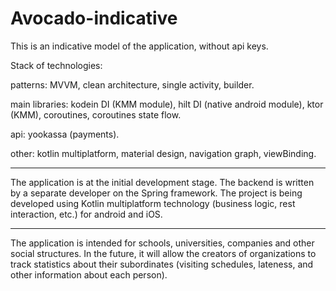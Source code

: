 # Avocado-indicative
This is an indicative model of the application, without api keys.

Stack of technologies:

patterns: MVVM, clean architecture, single activity, builder.

main libraries: kodein DI (KMM module), hilt DI (native android module), ktor (KMM), coroutines, coroutines state flow.

api: yookassa (payments).

other: kotlin multiplatform, material design, navigation graph, viewBinding.

-----
The application is at the initial development stage. 
The backend is written by a separate developer on the Spring framework.
The project is being developed using Kotlin multiplatform technology (business logic, rest interaction, etc.) for android and iOS.

-----
The application is intended for schools, universities, companies and other social structures. 
In the future, it will allow the creators of organizations to track statistics about their subordinates
(visiting schedules, lateness, and other information about each person).
